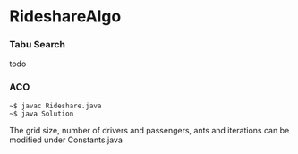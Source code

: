# RideshareAlgo


### Tabu Search

todo

### ACO

```
~$ javac Rideshare.java
~$ java Solution 
```

The grid size, number of drivers and passengers, ants and iterations can be modified under Constants.java

